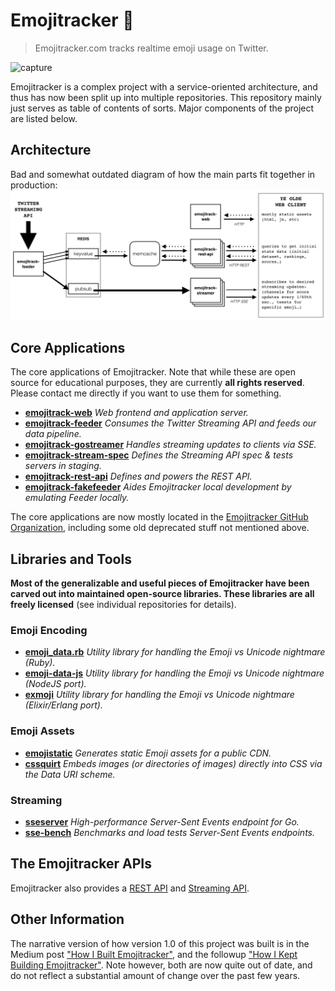 # Emojitracker :dizzy:

> Emojitracker.com tracks realtime emoji usage on Twitter.

![capture](http://f.cl.ly/items/1g3s3S460r2k0d200W1f/emojitracker_animated.gif)

Emojitracker is a complex project with a service-oriented architecture, and thus
has now been split up into multiple repositories.  This repository mainly just
serves as table of contents of sorts. Major components of the project are listed
below.

## Architecture

Bad and somewhat outdated diagram of how the main parts fit together in production:
![emojitracker-infrastructure](resources/infrastructure_diagram.png)

## Core Applications

The core applications of Emojitracker. Note that while these are open source for
educational purposes, they are currently **all rights reserved**. Please contact
me directly if you want to use them for something.

- **[emojitrack-web]**         _Web frontend and application server._
- **[emojitrack-feeder]**      _Consumes the Twitter Streaming API and feeds our data pipeline._
- **[emojitrack-gostreamer]**  _Handles streaming updates to clients via SSE._
- **[emojitrack-stream-spec]** _Defines the Streaming API spec & tests servers in staging._
- **[emojitrack-rest-api]**    _Defines and powers the REST API._
- **[emojitrack-fakefeeder]**  _Aides Emojitracker local development by emulating Feeder locally._

The core applications are now mostly located in the [Emojitracker GitHub
Organization](https://github.com/emojitracker), including some old deprecated
stuff not mentioned above.

[emojitrack-web]:         https://github.com/emojitracker/emojitrack-web
[emojitrack-feeder]:      https://github.com/emojitracker/emojitrack-feeder
[emojitrack-gostreamer]:  https://github.com/emojitracker/emojitrack-gostreamer
[emojitrack-stream-spec]: https://github.com/emojitracker/emojitrack-streamer-spec
[emojitrack-rest-api]:    https://github.com/emojitracker/emojitrack-rest-api
[emojitrack-fakefeeder]:  https://github.com/emojitracker/emojitrack-fakefeeder

## Libraries and Tools

**Most of the generalizable and useful pieces of Emojitracker have been carved out
into maintained open-source libraries.  These libraries are all freely
licensed** (see individual repositories for details).

### Emoji Encoding

- **[emoji_data.rb]**
  _Utility library for handling the Emoji vs Unicode nightmare (Ruby)._
- **[emoji-data-js]**
  _Utility library for handling the Emoji vs Unicode nightmare (NodeJS port)._
- **[exmoji]**
  _Utility library for handling the Emoji vs Unicode nightmare (Elixir/Erlang port)._

[emoji_data.rb]: https://github.com/mroth/emoji_data.rb
[emoji-data-js]: https://github.com/mroth/emoji-data-js
[exmoji]:        https://github.com/mroth/exmoji

### Emoji Assets

- **[emojistatic]**
  _Generates static Emoji assets for a public CDN._
- **[cssquirt]**
  _Embeds images (or directories of images) directly into CSS via the Data URI scheme._

[emojistatic]:   https://github.com/mroth/emojistatic
[cssquirt]:      https://github.com/mroth/cssquirt

### Streaming

- **[sseserver]**
  _High-performance Server-Sent Events endpoint for Go._
- **[sse-bench]**
  _Benchmarks and load tests Server-Sent Events endpoints._

[sseserver]: https://github.com/mroth/sseserver
[sse-bench]: https://github.com/mroth/sse-bench

## The Emojitracker APIs

Emojitracker also provides a [REST API][rest-api] and [Streaming API][stream-api].

[rest-api]: https://github.com/emojitracker/emojitrack-rest-api
[stream-api]: https://github.com/emojitracker/emojitrack-streamer-spec

## Other Information

The narrative version of how version 1.0 of this project was built is in the
Medium post ["How I Built Emojitracker"][essay], and the followup ["How I Kept
Building Emojitracker"][essay2].  Note however, both are now quite out of date,
and do not reflect a substantial amount of change over the past few years.

[essay]: https://medium.com/@mroth/how-i-built-emojitracker-179cfd8238ac
[essay2]: https://medium.com/@mroth/how-i-kept-building-emojitracker-c31378810136
